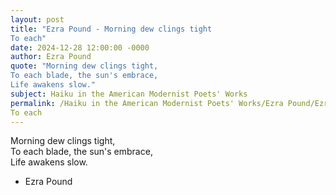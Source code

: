 ```yaml
---
layout: post
title: "Ezra Pound - Morning dew clings tight  
To each"
date: 2024-12-28 12:00:00 -0000
author: Ezra Pound
quote: "Morning dew clings tight,  
To each blade, the sun's embrace,  
Life awakens slow."
subject: Haiku in the American Modernist Poets' Works
permalink: /Haiku in the American Modernist Poets' Works/Ezra Pound/Ezra Pound - Morning dew clings tight  
To each
---
```


Morning dew clings tight,  
To each blade, the sun's embrace,  
Life awakens slow.

- Ezra Pound
